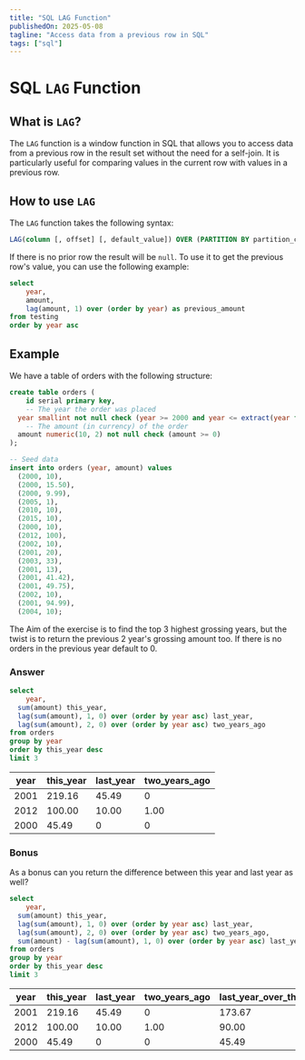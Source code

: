 ```yaml
---
title: "SQL LAG Function"
publishedOn: 2025-05-08
tagline: "Access data from a previous row in SQL"
tags: ["sql"]
---
```


# SQL `LAG` Function

## What is `LAG`?

The `LAG` function is a window function in SQL that allows you to access data
from a previous row in the result set without the need for a self-join. It is
particularly useful for comparing values in the current row with values in a
previous row.

## How to use `LAG`

The `LAG` function takes the following syntax:

```sql
LAG(column [, offset] [, default_value]) OVER (PARTITION BY partition_column ORDER BY order_column)
```

If there is no prior row the result will be `null`. To use it to get the
previous row's value, you can use the following example:

```sql
select
    year,
    amount,
    lag(amount, 1) over (order by year) as previous_amount
from testing
order by year asc
```

## Example

We have a table of orders with the following structure:

```sql
create table orders (
	id serial primary key,
	-- The year the order was placed
  year smallint not null check (year >= 2000 and year <= extract(year from now())),
	-- The amount (in currency) of the order
  amount numeric(10, 2) not null check (amount >= 0)
);
```

```sql
-- Seed data
insert into orders (year, amount) values
  (2000, 10),
  (2000, 15.50),
  (2000, 9.99),
  (2005, 1),
  (2010, 10),
  (2015, 10),
  (2000, 10),
  (2012, 100),
  (2002, 10),
  (2001, 20),
  (2003, 33),
  (2001, 13),
  (2001, 41.42),
  (2001, 49.75),
  (2002, 10),
  (2001, 94.99),
  (2004, 10);
```

The Aim of the exercise is to find the top 3 highest grossing years, but the
twist is to return the previous 2 year's grossing amount too. If there is no
orders in the previous year default to 0.

### Answer

```sql
select
	year,
  sum(amount) this_year,
  lag(sum(amount), 1, 0) over (order by year asc) last_year,
  lag(sum(amount), 2, 0) over (order by year asc) two_years_ago
from orders
group by year
order by this_year desc
limit 3
```

| year | this_year | last_year | two_years_ago |
| ---- | --------- | --------- | ------------- |
| 2001 | 219.16    | 45.49     | 0             |
| 2012 | 100.00    | 10.00     | 1.00          |
| 2000 | 45.49     | 0         | 0             |

### Bonus

As a bonus can you return the difference between this year and last year as
well?

```sql
select
	year,
  sum(amount) this_year,
  lag(sum(amount), 1, 0) over (order by year asc) last_year,
  lag(sum(amount), 2, 0) over (order by year asc) two_years_ago,
  sum(amount) - lag(sum(amount), 1, 0) over (order by year asc) last_year_over_this_year
from orders
group by year
order by this_year desc
limit 3
```

| year | this_year | last_year | two_years_ago | last_year_over_this_year |
| ---- | --------- | --------- | ------------- | ------------------------ |
| 2001 | 219.16    | 45.49     | 0             | 173.67                   |
| 2012 | 100.00    | 10.00     | 1.00          | 90.00                    |
| 2000 | 45.49     | 0         | 0             | 45.49                    |
